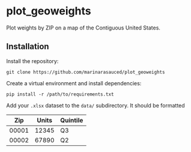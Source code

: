 # plot_geoweights
Plot weights by ZIP on a map of the Contiguous United States.

## Installation
Install the repository:

```
git clone https://github.com/marinarasauced/plot_geoweights
```
Create a virtual environment and install dependencies:

```
pip install -r /path/to/requirements.txt
```

Add your `.xlsx` dataset to the `data/` subdirectory. It should be formatted 

| Zip | Units | Quintile |
| --- | --- | --- |
| 00001 | 12345 | Q3 |
| 00002 | 67890 | Q2 |
